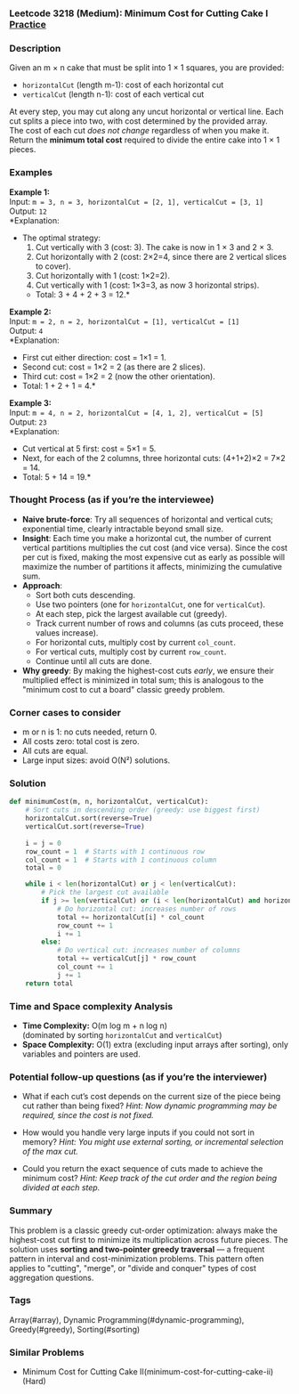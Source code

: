 ### Leetcode 3218 (Medium): Minimum Cost for Cutting Cake I [Practice](https://leetcode.com/problems/minimum-cost-for-cutting-cake-i)

### Description  
Given an m × n cake that must be split into 1 × 1 squares, you are provided:
- `horizontalCut` (length m-1): cost of each horizontal cut
- `verticalCut` (length n-1): cost of each vertical cut

At every step, you may cut along any uncut horizontal or vertical line. Each cut splits a piece into two, with cost determined by the provided array.  
The cost of each cut *does not change* regardless of when you make it.  
Return the **minimum total cost** required to divide the entire cake into 1 × 1 pieces.

### Examples  

**Example 1:**  
Input: `m = 3, n = 3, horizontalCut = [2, 1], verticalCut = [3, 1]`  
Output: `12`  
*Explanation:  
- The optimal strategy: 
    1. Cut vertically with 3 (cost: 3). The cake is now in 1 × 3 and 2 × 3.
    2. Cut horizontally with 2 (cost: 2×2=4, since there are 2 vertical slices to cover). 
    3. Cut horizontally with 1 (cost: 1×2=2).
    4. Cut vertically with 1 (cost: 1×3=3, as now 3 horizontal strips).
    - Total: 3 + 4 + 2 + 3 = 12.*

**Example 2:**  
Input: `m = 2, n = 2, horizontalCut = [1], verticalCut = [1]`  
Output: `4`  
*Explanation:  
- First cut either direction: cost = 1×1 = 1.  
- Second cut: cost = 1×2 = 2 (as there are 2 slices).  
- Third cut: cost = 1×2 = 2 (now the other orientation).
- Total: 1 + 2 + 1 = 4.*

**Example 3:**  
Input: `m = 4, n = 2, horizontalCut = [4, 1, 2], verticalCut = [5]`  
Output: `23`  
*Explanation:  
- Cut vertical at 5 first: cost = 5×1 = 5.  
- Next, for each of the 2 columns, three horizontal cuts: (4+1+2)×2 = 7×2 = 14.  
- Total: 5 + 14 = 19.*

### Thought Process (as if you’re the interviewee)  
- **Naive brute-force**: Try all sequences of horizontal and vertical cuts; exponential time, clearly intractable beyond small size.
- **Insight**: Each time you make a horizontal cut, the number of current vertical partitions multiplies the cut cost (and vice versa). Since the cost per cut is fixed, making the most expensive cut as early as possible will maximize the number of partitions it affects, minimizing the cumulative sum.
- **Approach**:  
    - Sort both cuts descending.  
    - Use two pointers (one for `horizontalCut`, one for `verticalCut`).  
    - At each step, pick the largest available cut (greedy).  
    - Track current number of rows and columns (as cuts proceed, these values increase).  
    - For horizontal cuts, multiply cost by current `col_count`.  
    - For vertical cuts, multiply cost by current `row_count`.  
    - Continue until all cuts are done.
- **Why greedy**: By making the highest-cost cuts *early*, we ensure their multiplied effect is minimized in total sum; this is analogous to the "minimum cost to cut a board" classic greedy problem.

### Corner cases to consider  
- m or n is 1: no cuts needed, return 0.
- All costs zero: total cost is zero.
- All cuts are equal.
- Large input sizes: avoid O(N²) solutions.

### Solution

```python
def minimumCost(m, n, horizontalCut, verticalCut):
    # Sort cuts in descending order (greedy: use biggest first)
    horizontalCut.sort(reverse=True)
    verticalCut.sort(reverse=True)
    
    i = j = 0
    row_count = 1  # Starts with 1 continuous row
    col_count = 1  # Starts with 1 continuous column
    total = 0

    while i < len(horizontalCut) or j < len(verticalCut):
        # Pick the largest cut available
        if j >= len(verticalCut) or (i < len(horizontalCut) and horizontalCut[i] >= verticalCut[j]):
            # Do horizontal cut: increases number of rows
            total += horizontalCut[i] * col_count
            row_count += 1
            i += 1
        else:
            # Do vertical cut: increases number of columns
            total += verticalCut[j] * row_count
            col_count += 1
            j += 1
    return total
```

### Time and Space complexity Analysis  

- **Time Complexity:** O(m log m + n log n)  
  (dominated by sorting `horizontalCut` and `verticalCut`)
- **Space Complexity:** O(1) extra (excluding input arrays after sorting), only variables and pointers are used.

### Potential follow-up questions (as if you’re the interviewer)  

- What if each cut’s cost depends on the current size of the piece being cut rather than being fixed?
  *Hint: Now dynamic programming may be required, since the cost is not fixed.*

- How would you handle very large inputs if you could not sort in memory?
  *Hint: You might use external sorting, or incremental selection of the max cut.*

- Could you return the exact sequence of cuts made to achieve the minimum cost?
  *Hint: Keep track of the cut order and the region being divided at each step.*

### Summary
This problem is a classic greedy cut-order optimization: always make the highest-cost cut first to minimize its multiplication across future pieces. The solution uses **sorting and two-pointer greedy traversal** — a frequent pattern in interval and cost-minimization problems. This pattern often applies to "cutting", "merge", or "divide and conquer" types of cost aggregation questions.

### Tags
Array(#array), Dynamic Programming(#dynamic-programming), Greedy(#greedy), Sorting(#sorting)

### Similar Problems
- Minimum Cost for Cutting Cake II(minimum-cost-for-cutting-cake-ii) (Hard)
